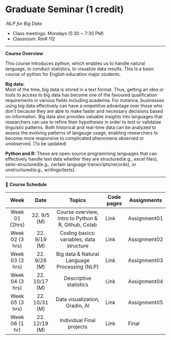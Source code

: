 # Graduate Seminar (1 credit)
:_NLP for Big Data_

* Class meetings: Mondays (5:30 ~ 7:30 PM)
* Classroom: Rm# 112

---
**Course Overview**  

This course introduces python, which enables us to handle natural language, to conduct statistics, to visualize data results. This is a basic course of python for English education major students.

**Big data:**  
Most of the time, big data is stored in a text format. Thus, getting an idea or tools to access to big data has become one of the favoured qualification requirements in various fields including academia. For instance, businesses using big data effectively can have a ompetitive advantage over those who don't because they are able to make faster and necessary decisions based on information. Big data also provides valuable insights into languages that researchers can use to refine their hypotheses in order to test or validatae linguistic patterns. Both historical and real-time data can be analyzed to assess the evolving patterns of langauge usage, enabling researchers to become more responsive to complicated phenomena observed or unobserved. (To be updated)

**Python and R:**
These are open-source programming languages that can effectively handle text data whether they are structured(e.g., excel files), semi-structured(e.g., certain language transcripts/records), or unstructured(e.g., writings/texts).

---

📅 **Course Schedule**  


| Week | Date |Topics | Code pages | Assignments | 
|:---:|:---:|:---:|---|---|
| Week 01 (2hrs) | 22. 9/5 (M)| Course overview, Intro to Python & R, Github, Colab | Link | Assignment01 |  
| Week 02 (3 hrs)| 22. 9/19 (M)| Coding basics: variables, data structure | Link | Assignment02 |
| Week 03 (3 hrs)| 22. 9/26 (M)| Big data & Natural Language Processing (NLP) | Link | Assignment03 |
| Week 04 (3 hrs)| 22. 10/17 (M)| Descriptive statistics | Link | Assignment04 |
| Week 05 (3 hrs)| 22. 10/31 (M)| Data visualization, Gradio, AI | Link | Assignment05 |
| Week 06 (1 hr)| 22. 12/19 (M) | Individual Final projects | Link | Final |


